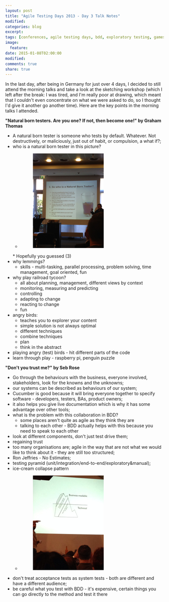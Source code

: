 ```yaml
---
layout: post
title: "Agile Testing Days 2013 - Day 3 Talk Notes"
modified:
categories: blog
excerpt:
tags: [conferences, agile testing days, bdd, exploratory testing, games, testing]
image:
  feature:
date: 2015-01-08T02:00:00
modified:
comments: true
share: true
---
```

In the last day, after being in Germany for just over 4 days, I decided to still attend the morning talks and take a look at the sketching workshop (which I left after the break: I was tired, and I'm really poor at drawing, which meant that I couldn't even concentrate on what we were asked to do, so I thought I'd give it another go another time). Here are the key points in the morning talks I attended.

**"Natural born testers. Are you one? If not, then become one!" by Graham Thomas**

* A natural born tester is someone who tests by default. Whatever. Not destructively, or maliciously, just out of habit, or compulsion, a what if?;
* who is a natural born tester in this picture?
  * <figure>
    <img src="/images/atd_2013_003.jpg" alt="image">
  </figure>
  * Hopefully you guessed (3)
* why lemmings?
  * skills - multi-tasking, parallel processing, problem solving, time management, goal oriented, fun
* why play railroad tycoon?
  * all about planning, management, different views by context
  * monitoring, measuring and predicting
  * controlling
  * adapting to change
  * reacting to change
  * fun
* angry birds:
  * teaches you to explorer your content
  * simple solution is not always optimal
  * different techniques
  * combine techniques
  * plan
  * think in the abstract
* playing angry (test) birds - hit different parts of the code
* learn through play - raspberry pi, penguin puzzle

**"Don't you trust me?" by Seb Rose**

* Go through the behaviours with the business, everyone involved, stakeholders, look for the knowns and the unknowns;
* our systems can be described as behaviours of our system;
* Cucumber is good because it will bring everyone together to specify software - developers, testers, BAs, product owners;
* it also helps you give live documentation which is why it has some advantage over other tools;
* what is the problem with this collaboration in BDD?
  * some places aren't quite as agile as they think they are
  * talking to each other - BDD actually helps with this because you need to speak to each other
* look at different components, don't just test drive them;
* regaining trust
* too many organisations are; agile in the way that are not what we would like to think about it - they are still too structured;
* Ron Jeffries - No Estimates;
* testing pyramid (unit/integration/end-to-end/exploratory&manual);
* ice-cream collapse pattern
  * <figure>
    <img src="/images/atd_2013_004.jpg" alt="image">
  </figure>
* don't treat acceptance tests as system tests - both are different and have a different audience;
* be careful what you test with BDD - it's expensive, certain things you can go directly to the method and test it there
